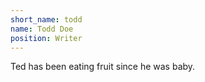 ```yaml
---
short_name: todd
name: Todd Doe
position: Writer
---
```

Ted has been eating fruit since he was baby.